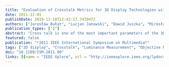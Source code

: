 ```yaml
---
title: "Evaluation of Crosstalk Metrics for 3D Display Technologies with Respect to Temporal Luminance Analysis"
date: 2011-12-01
publishDate: 2019-11-18T12:42:17.743947Z
authors: ["Jarosław Bułat", "Lucjan Janowski", "Dawid Juszka", "Mirosław Socha", "Michał Grega", "Zdzisław Papir"]
publication_types: ["1"]
abstract: "Cross talk is one of the most important parameters of the 3D displays' quality. Different cross talk definitions exist, which makes cross talk measurement and comparison difficult. We take a step back and focus on a detailed 3D display luminance analysis. The conclusions we draw from the temporal luminance analysis can be used to propose an effective approach to cross talk measurements. In scope of the presented work we have measured four different 3D displays."
featured: false
publication: "*2011 IEEE International Symposium on Multimedia*"
tags: ["3D display", "Crosstalk", "Luminance Measurement", "Objective Metric", "Shutter Glasses"]
doi: "10.1109/ISM.2011.90"
links: [{name = "IEEE Xplore", url = "http://ieeexplore.ieee.org/lpdocs/epic03/wrapper.htm?arnumber=6123398"}]
---
```


